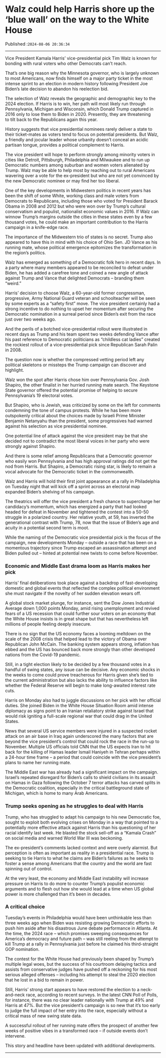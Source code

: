 # Walz could help Harris shore up the ‘blue wall’ on the way to the White House

Published :`2024-08-06 20:36:34`

---

Vice President Kamala Harris’ vice-presidential pick Tim Walz is known for bonding with rural voters who other Democrats can’t reach.

That’s one big reason why the Minnesota governor, who is largely unknown to most Americans, now finds himself on a major party ticket in the most intense sprint to an election in modern history following President Joe Biden’s late decision to abandon his reelection bid.

The selection of Walz reveals the geographic and demographic key to the 2024 election. If Harris is to win, her path will most likely run through Pennsylvania, Michigan and Wisconsin, which Donald Trump captured in 2016 only to lose them to Biden in 2020. Presently, they are threatening to tilt back to the Republicans again this year.

History suggests that vice presidential nominees rarely deliver a state to their ticket-mates as voters tend to focus on potential presidents. But Walz, a friendly and jocular leader whose urbanity doesn’t conceal an acidic partisan tongue, provides a political complement to Harris.

The vice president will hope to perform strongly among minority voters in cities like Detroit, Pittsburgh, Philadelphia and Milwaukee and to run up Democratic numbers among suburban and women voters alienated by Trump. Walz may be able to help most by reaching out to rural Americans wavering over a vote for the ex-president but who are not yet convinced by the new Democratic nominee or may find her too liberal.

One of the key developments in Midwestern politics in recent years has been the shift of some White, working class and male voters from Democrats to Republicans, including those who voted for President Barack Obama in 2008 and 2012 but who were won over by Trump’s cultural conservatism and populist, nationalist economic values in 2016. If Walz can winnow Trump’s margins outside the cities in these states even by a few thousand votes, he could make an important contribution to the Harris campaign in a knife-edge race.

The importance of the Midwestern trio of states is no secret. Trump also appeared to have this in mind with his choice of Ohio Sen. JD Vance as his running mate, whose political emergence epitomizes the transformation in the region’s politics.

Walz has emerged as something of a Democratic folk hero in recent days. In a party where many members appeared to be reconciled to defeat under Biden, he has added a carefree tone and coined a new angle of attack against Trump and Vance that delighted Democrats – branding them “weird.”

Harris’ decision to choose Walz, a 60-year-old former congressman, progressive, Army National Guard veteran and schoolteacher will be seen by some experts as a “safety first” move. The vice president certainly had a strong incentive to do nothing to upset her momentum after securing the Democratic nomination in a surreal period since Biden’s exit from the race just over two weeks ago.

And the perils of a botched vice-presidential rollout were illustrated in recent days as Trump and his team spent two weeks defending Vance after his past reference to Democratic politicians as “childless cat ladies” created the rockiest rollout of a vice-presidential pick since Republican Sarah Palin in 2008.

The question now is whether the compressed vetting period left any political skeletons or missteps the Trump campaign can discover and highlight.

Walz won the spot after Harris chose him over Pennsylvania Gov. Josh Shapiro, the other finalist in her hurried running mate search. The Keystone State governor offered the potential promise of helping to secure Pennsylvania’s 19 electoral votes.

But Shapiro, who is Jewish, was criticized by some on the left for comments condemning the tone of campus protests. While he has been more outspokenly critical about the choices made by Israeli Prime Minister Benjamin Netanyahu than the president, some progressives had warned against his selection as vice presidential nominee.

One potential line of attack against the vice president may be that she decided not to contradict the most liberal voices in her party who were strongly against Shapiro.

And there is some relief among Republicans that a Democratic governor who easily won Pennsylvania and has high approval ratings did not get the nod from Harris. But Shapiro, a Democratic rising star, is likely to remain a vocal advocate for the Democratic ticket in the commonwealth.

Walz and Harris will hold their first joint appearance at a rally in Philadelphia on Tuesday night that will kick off a sprint across an electoral map expanded Biden’s shelving of his campaign.

The theatrics will offer the vice president a fresh chance to supercharge her candidacy’s momentum, which has energized a party that had looked headed for defeat in November and tightened the contest into a 50-50 struggle in a polarized country. Her relative youth, at 59, has inverted the generational contrast with Trump, 78, now that the issue of Biden’s age and acuity in a potential second term is moot.

While the naming of the Democratic vice presidential pick is the focus of the campaign, new developments Monday – outside a race that has been on a momentous trajectory since Trump escaped an assassination attempt and Biden pulled out – hinted at potential new twists to come before November.

### Economic and Middle East drama loom as Harris makes her pick

Harris’ final deliberations took place against a backdrop of fast-developing domestic and global events that reflected the complex political environment she must navigate if the novelty of her sudden elevation wears off.

A global stock market plunge, for instance, sent the Dow Jones Industrial Average down 1,000 points Monday, amid rising unemployment and revived fears of a US recession that could further sour voters on an economy that the White House insists is in great shape but that has nevertheless left millions of people feeling deeply insecure.

There is no sign that the US economy faces a looming meltdown on the scale of the 2008 crisis that helped lead to the victory of Obama over Republican John McCain. The banking system appears strong, inflation has ebbed and the US has bounced back more strongly than other developed nations from the Covid-19 pandemic.

Still, in a tight election likely to be decided by a few thousand votes in a handful of swing states, any issue can be decisive. Any economic shocks in the weeks to come could prove treacherous for Harris given she’s tied to the current administration but also lacks the ability to influence factors like whether the Federal Reserve will begin to make long-awaited interest rate cuts.

Harris on Monday also had to juggle discussions on her pick with her official duties. She joined Biden in the White House Situation Room amid intense diplomacy as signs point to an Iranian retaliatory strike against Israel that would risk igniting a full-scale regional war that could drag in the United States.

News that several US service members were injured in a suspected rocket attack on an air base in Iraq again underscored the many factors that are beyond the vice president’s control that could rock the race in the run-up to November. Multiple US officials told CNN that the US expects Iran to hit back for the killing of Hamas leader Ismail Haniyeh in Tehran perhaps within a 24-hour time frame – a period that could coincide with the vice president’s plans to name her running mate.

The Middle East war has already had a significant impact on the campaign. Israel’s repeated disregard for Biden’s calls to shield civilians in its assault on Hamas in Gaza following the October 7 terror attacks has carved splits in the Democratic coalition, especially in the critical battleground state of Michigan, which is home to many Arab Americans.

### Trump seeks opening as he struggles to deal with Harris

Trump, who has struggled to adapt his campaign to his new Democratic foe, sought to exploit both evolving crises on Monday in a way that pointed to a potentially more effective attack against Harris than his questioning of her racial identify last week. He blasted the stock sell-off as a “Kamala Crash” on social media and warned World War III was beckoning.

The ex-president’s comments lacked context and were overly alarmist. But perception is often as important as reality in a presidential race. Trump is seeking to tie Harris to what he claims are Biden’s failures as he seeks to foster a sense among Americans that the country and the world are fast spinning out of control.

At the very least, the economy and Middle East instability will increase pressure on Harris to do more to counter Trump’s populist economic arguments and to flesh out how she would lead at a time when US global power is more challenged than it’s been in decades.

### A critical choice

Tuesday’s events in Philadelphia would have been unthinkable less than three weeks ago when Biden was resisting growing Democratic efforts to push him aside after his disastrous June debate performance in Atlanta. At the time, the 2024 race – which promises sweeping consequences for America’s democracy and future path – was still reeling from the attempt to kill Trump at a rally in Pennsylvania just before he claimed his third-straight GOP nomination.

The contest for the White House had previously been shaped by Trump’s multiple legal woes, but the success of his courtroom delaying tactics and assists from conservative judges have pushed off a reckoning for his most serious alleged offenses – including his attempt to steal the 2020 election that he lost in a bid to remain in power.

Still, Harris’ strong start appears to have restored the election to a neck-and-neck race, according to recent surveys. In the latest CNN Poll of Polls, for instance, there was no clear leader nationally with Trump at 49% and Harris at 47%. But the vice president’s campaign is so new that it’s too early to judge the full impact of her entry into the race, especially without a critical mass of new swing state data.

A successful rollout of her running mate offers the prospect of another few weeks of positive vibes in a transformed race – if outside events don’t intervene.

This story and headline have been updated with additional developments.

---


